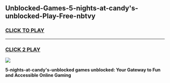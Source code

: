 
## Unblocked-Games-5-nights-at-candy's-unblocked-Play-Free-nbtvy
<h3>
<a href="https://premium76.site?title=5-nights-at-candy's-unblocked&ref=23A">CLICK TO PLAY</a></h3>
<hr>

<h3>
<a href="https://premium76.site?title=5-nights-at-candy's-unblocked&ref=23A">CLICK 2 PLAY</a>
  
</h3>

<a href="https://premium76.site?title=5-nights-at-candy's-unblocked&ref=23A"><img src="https://clearcache.store/games.png"></a>


**5-nights-at-candy's-unblocked games unblocked: Your Gateway to Fun and Accessible Online Gaming**
